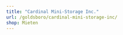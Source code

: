 ```yaml
---
title: "Cardinal Mini-Storage Inc."
url: /goldsboro/cardinal-mini-storage-inc/
shop: Mieten
---
```

